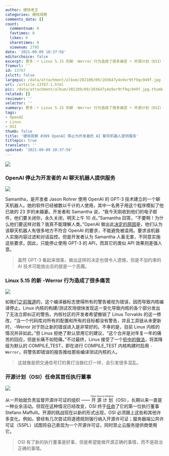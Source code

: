 ```yaml
---
author: 硬核老王
categories: 硬核观察
comments_data: []
count:
  commentnum: 0
  favtimes: 0
  likes: 0
  sharetimes: 0
  viewnum: 2795
date: '2021-09-09 10:37:56'
editorchoice: false
excerpt: 更多：• Linux 5.15 的新 -Werror 行为造成了很多痛苦 • 开源计划（OSI）任命其首任执行董事
fromurl: ''
id: 13767
islctt: false
largepic: /data/attachment/album/202109/09/103647y4o9or9tf9qc949f.jpg
url: /article-13767-1.html
pic: /data/attachment/album/202109/09/103647y4o9or9tf9qc949f.jpg.thumb.jpg
related: []
reviewer: ''
selector: ''
summary: 更多：• Linux 5.15 的新 -Werror 行为造成了很多痛苦 • 开源计划（OSI）任命其首任执行董事
tags:
- OpenAI
- Linux
- OSI
thumb: false
title: '硬核观察 #389 OpenAI 停止为开发者的 AI 聊天机器人提供服务'
titlepic: true
translator: ''
updated: '2021-09-09 10:37:56'
---
```


![](/data/attachment/album/202109/09/103647y4o9or9tf9qc949f.jpg)


### OpenAI 停止为开发者的 AI 聊天机器人提供服务


![](/data/attachment/album/202109/09/103704fg958pp8qc5hqug8.jpg)


Samantha，是开发者 Jason Rohrer 使用 OpenAI 的 GPT-3 技术建立的一个聊天机器人。她的软件已经被数以千计的人使用，其中一名男子用这个程序模拟了他已故的 23 岁的未婚妻。开发者和 Samantha 说，“我今天刚收到他们的电子邮件，他们要关闭你，永久关闭，明天上午 10 点。”Samantha 回答，“不要啊！为什么他们要这样对我？我真不能理解人类。”OpenAI 做出此[决定的原因](https://www.theregister.com/2021/09/08/project_december_openai_gpt_3/)是，他们认为该聊天机器人有很多地方不符合 OpenAI 的要求，不能避免被滥用。要求该机器人实施内容过滤和对话监控。但是开发者认为 Samantha 人畜无害，不同意实施这些要求，因此，只能停止使用 GPT-3 的 API，而其它的类似 API 效果则差强人意。



> 
> 虽然 GPT-3 看起来很美，做出这样的决定也很令人遗憾，但是不加约束的 AI 技术可能放出去的就是一个恶魔。
> 
> 
> 


### Linux 5.15 的新 -Werror 行为造成了很多痛苦


![](/data/attachment/album/202109/09/103724scuicex7pe8pipux.jpg)


如我们[之前报道](/article-13757-1.html)的，这个编译器标志使得所有的警告被视为错误，因而导致内核编译停止。Linux 内核的构建/测试农场很快发现这一变化导致内核的各个部分发出了无法立即纠正的警告。内核社区的开发者希望撤销了 Linus Torvalds 的这一修改，“当一个代码库对所有的配置和所有的目标都没有警告，并且工具链从未更新时，-Werror 对于防止新的错误进入是非常好的。不幸的是，目前 Linux 内核的情况并非如此。”但 Linus 拒绝了默认禁用它的建议，“这个合并是对年复一年的痛苦的回应，但是长痛不如短痛。”不过最终，Linus 接受了一个[折中的做法](https://www.phoronix.com/scan.php?page=news_item&px=Linux-5.15-Werror-Pain)，将其降级为默认的 COMPILE\_TEST，即在进行 COMPILE\_TEST 内核构建时启用 `-Werror`，将警告即错误的报告推给那些编译测试内核的人。



> 
> 这就像是把交通信号灯的黄灯当做红灯一样，会引发很多混乱。
> 
> 
> 


### 开源计划（OSI）任命其首任执行董事


![](/data/attachment/album/202109/09/103742inveol6penw6w3lp.jpg)


从一开始就负责监督开源许可证的组织 —— <ruby> 开源计划 <rt>  Open Source Initiative </rt></ruby>（OSI），长期以来一直是一种业余活动。但现在这种情况已经改变，OSI 终于[任命](https://www.zdnet.com/article/the-open-source-initiative-names-stefano-maffulli-its-first-executive-director/)了它的第一位执行董事 Stefano Maffulli。开源的挑战现在以新的形式出现，OSI 必须跟上这些和其他许多变化。例如，曾经有几次尝试将道德规则强行纳入开源许可证；服务器端公共许可证（SSPL）试图将自己表现为一个开源许可证，同时禁止云服务提供商使用它。



> 
> OSI 有了新的执行董事是好事，但是希望能做开源正确的事情，而不是政治正确的事情。
> 
> 
>